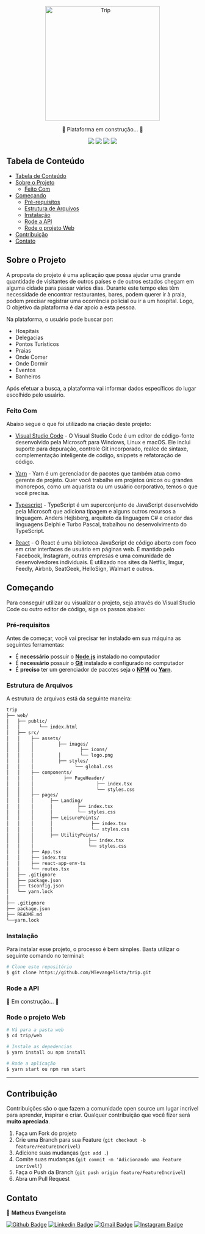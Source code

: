 <p align="center">
   <img width="300px" src="https://fontmeme.com/permalink/200818/b61daadb2051ac4d6ccf7ac09ed34c8b.png" alt="Trip" />
</p>

<p align="center">
   🚧 Plataforma em construção... 🚧
</p>

<p align="center">
  <img src="https://img.shields.io/badge/VSCode-v1.43.2-blue" />
  <img src="https://img.shields.io/badge/Yarn-v1.22.4-lightblue" />
  <img src="https://img.shields.io/badge/Typescript-v3.7.2-blue" />  
  <img src="https://img.shields.io/badge/React-v16.13.1-lightblue" />
</p>

## Tabela de Conteúdo

- [Tabela de Conteúdo](#tabela-de-conte%C3%BAdo)
- [Sobre o Projeto](#sobre-o-projeto)
  - [Feito Com](#feito-com)
- [Começando](#come%C3%A7ando)
  - [Pré-requisitos](#pr%C3%A9-requisitos)
  - [Estrutura de Arquivos](#estrutura-de-arquivos)
  - [Instalação](#instala%C3%A7%C3%A3o)
  - [Rode a API](#rode-a-api)
  - [Rode o projeto Web](#rode-o-projeto-web)
- [Contribuição](#contribui%C3%A7%C3%A3o)
- [Contato](#contato)

## Sobre o Projeto

A proposta do projeto é uma aplicação que possa ajudar uma grande quantidade de visitantes de outros países e de outros estados chegam em alguma cidade para passar vários dias. Durante este tempo eles têm necessidade de encontrar restaurantes, bares, podem querer ir à praia, podem precisar registrar uma ocorrência policial ou ir a um hospital. Logo, O objetivo da plataforma é dar apoio a esta pessoa.

Na plataforma, o usuário pode buscar por:
- Hospitais
- Delegacias
- Pontos Turísticos
- Praias
- Onde Comer
- Onde Dormir
- Eventos
- Banheiros

Após efetuar a busca, a plataforma vai informar dados específicos do lugar escolhido pelo usuário.

### Feito Com

Abaixo segue o que foi utilizado na criação deste projeto:

- [Visual Studio Code](https://code.visualstudio.com/) - O Visual Studio Code é um editor de código-fonte desenvolvido pela Microsoft para Windows, Linux e macOS. Ele inclui suporte para depuração, controle Git incorporado, realce de sintaxe, complementação inteligente de código, snippets e refatoração de código.

- [Yarn](https://yarnpkg.com/) - Yarn é um gerenciador de pacotes que também atua como gerente de projeto. Quer você trabalhe em projetos únicos ou grandes monorepos, como um aquarista ou um usuário corporativo, temos o que você precisa.

- [Typescript](https://www.typescriptlang.org/) - TypeScript é um superconjunto de JavaScript desenvolvido pela Microsoft que adiciona tipagem e alguns outros recursos a linguagem. Anders Hejlsberg, arquiteto da linguagem C# e criador das linguagens Delphi e Turbo Pascal, trabalhou no desenvolvimento do TypeScript.

- [React](https://pt-br.reactjs.org/) - O React é uma biblioteca JavaScript de código aberto com foco em criar interfaces de usuário em páginas web. É mantido pelo Facebook, Instagram, outras empresas e uma comunidade de desenvolvedores individuais. É utilizado nos sites da Netflix, Imgur, Feedly, Airbnb, SeatGeek, HelloSign, Walmart e outros.

## Começando

Para conseguir utilizar ou visualizar o projeto, seja através do Visual Studio Code ou outro editor de código, siga os passos abaixo:

### Pré-requisitos

Antes de começar, você vai precisar ter instalado em sua máquina as seguintes ferramentas:
- É **necessário** possuir o **[Node.js](https://nodejs.org/en/)** instalado no computador
- É **necessário** possuir o **[Git](https://git-scm.com/)** instalado e configurado no computador
- É **preciso** ter um gerenciador de pacotes seja o **[NPM](https://www.npmjs.com/)** ou **[Yarn](https://yarnpkg.com/)**.

### Estrutura de Arquivos

A estrutura de arquivos está da seguinte maneira:

```bash
trip
├── web/  
│   ├── public/
│   │       └── index.html
│   ├── src/
│   │    ├── assets/
│   │    │         ├── images/
│   │    │                 ├── icons/
│   │    │         │       └── logo.png
│   │    │         ├── styles/
│   │    │               └── global.css
│   │    ├── components/
│   │    │           ├── PageHeader/
│   │    │                       ├── index.tsx
│   │    │                       └── styles.css
│   │    ├── pages/
│   │    │      ├── Landing/
│   │    │      │         ├── index.tsx
│   │    │      │         └── styles.css
│   │    │      ├── LeisurePoints/
│   │    │      │              ├── index.tsx
│   │    │      │              └── styles.css
│   │    │      ├── UtilityPoints/
│   │    │                    ├── index.tsx
│   │    │                    └── styles.css
│   │    ├── App.tsx
│   │    ├── index.tsx
│   │    ├── react-app-env-ts
│   │    └── routes.tsx
│   ├── .gitignore
│   ├── package.json
│   ├── tsconfig.json
│   └── yarn.lock
│ 
├── .gitignore
├── package.json
├── README.md
└──yarn.lock
```

### Instalação

Para instalar esse projeto, o processo é bem simples. Basta utilizar o seguinte comando no terminal:

```bash
# Clone este repositório
$ git clone https://github.com/MTevangelista/trip.git
```

### Rode a API

🚧 Em construção... 🚧

### Rode o projeto Web

```bash
# Vá para a pasta web
$ cd trip/web

# Instale as depedencias
$ yarn install ou npm install

# Rode a aplicação
$ yarn start ou npm run start
```

---

## Contribuição

Contribuições são o que fazem a comunidade open source um lugar incrível para aprender, inspirar e criar. Qualquer contribuição que você fizer será **muito apreciada**.

1. Faça um Fork do projeto
2. Crie uma Branch para sua Feature (`git checkout -b feature/FeatureIncrivel`)
3. Adicione suas mudanças (`git add .`)
4. Comite suas mudanças (`git commit -m 'Adicionando uma Feature incrível!`)
5. Faça o Push da Branch (`git push origin feature/FeatureIncrivel`)
6. Abra um Pull Request

## Contato

👤  **Matheus Evangelista**

[![Github Badge](https://img.shields.io/badge/-Github-000?style=round-square&logo=Github&logoColor=white&link=https://github.com/MTevangelista)](https://github.com/MTevangelista)
[![Linkedin Badge](https://img.shields.io/badge/-LinkedIn-blue?style=round-square&logo=Linkedin&logoColor=white&link=https://www.linkedin.com/in/matheus01/)](https://www.linkedin.com/in/matheus01/)
[![Gmail Badge](https://img.shields.io/badge/-Gmail-c14438?style=round-square&logo=Gmail&logoColor=white&link=mailto:matheusevangelistadev@gmail.com)](mailto:matheusevangelistadev@gmail.com)
[![Instagram Badge](https://img.shields.io/badge/-Instagram-ba164a?style=round-square&logo=Instagram&logoColor=white&link=https://www.instagram.com/_matheusrj/?hl=pt-br)](https://www.instagram.com/_matheusrj/?hl=pt-br)
